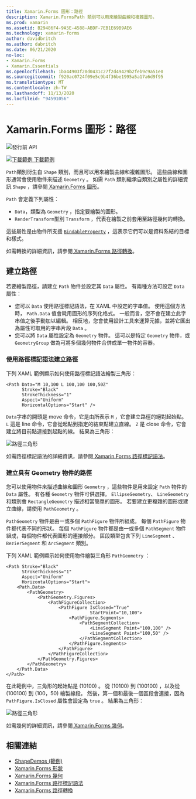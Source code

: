 ```yaml
---
title: Xamarin.Forms 圖形：路徑
description: Xamarin.FormsPath 類別可以用來繪製曲線和複雜圖形。
ms.prod: xamarin
ms.assetid: B29486F4-9A5E-4588-ABDF-7EB1E69B9AE6
ms.technology: xamarin-forms
author: davidbritch
ms.author: dabritch
ms.date: 06/21/2020
no-loc:
- Xamarin.Forms
- Xamarin.Essentials
ms.openlocfilehash: 1ba44903f20d0431c27f2d49429b2feb9c9a51e0
ms.sourcegitcommit: f920ac0724f09e5c9b4f36be1995a5a17a6d9f95
ms.translationtype: MT
ms.contentlocale: zh-TW
ms.lasthandoff: 11/13/2020
ms.locfileid: "94591056"
---
```

# <a name="no-locxamarinforms-shapes-path"></a>Xamarin.Forms 圖形：路徑

![發行前 API](~/media/shared/preview.png)

[![下載範例](~/media/shared/download.png) 下載範例](/samples/xamarin/xamarin-forms-samples/userinterface-shapesdemos/)

`Path`類別衍生自 `Shape` 類別，而且可以用來繪製曲線和複雜圖形。 這些曲線和圖形通常會使用物件來描述 `Geometry` 。 如需 `Path` 類別繼承自類別之屬性的詳細資訊 `Shape` ，請參閱[ Xamarin.Forms 圖形](index.md)。

`Path` 會定義下列屬性：

- `Data`，類型為 `Geometry` ，指定要繪製的圖形。
- `RenderTransform`型別 `Transform` ，代表在繪製之前套用至路徑幾何的轉換。

這些屬性是由物件所支援 [`BindableProperty`](xref:Xamarin.Forms.BindableProperty) ，這表示它們可以是資料系結的目標和樣式。

如需轉換的詳細資訊，請參閱[ Xamarin.Forms 路徑轉換](path-transforms.md)。

## <a name="create-a-path"></a>建立路徑

若要繪製路徑，請建立 `Path` 物件並設定其 `Data` 屬性。 有兩種方法可設定 `Data` 屬性：

- 您可以 `Data` 使用路徑標記語法，在 XAML 中設定的字串值。 使用這個方法時， `Path.Data` 值會耗用圖形的序列化格式。 一般而言，您不會在建立此字串值之後手動加以編輯。 相反地，您會使用設計工具來運算元據，並將它匯出為屬性可取用的字串片段 `Data` 。
- 您可以將 `Data` 屬性設定為 `Geometry` 物件。 這可以是特定 `Geometry` 物件，或 `GeometryGroup` 做為可將多個幾何物件合併成單一物件的容器。

### <a name="create-a-path-with-path-markup-syntax"></a>使用路徑標記語法建立路徑

下列 XAML 範例顯示如何使用路徑標記語法繪製三角形：

```xaml
<Path Data="M 10,100 L 100,100 100,50Z"
      Stroke="Black"
      StrokeThickness="1"
      Aspect="Uniform"
      HorizontalOptions="Start" />
```

`Data`字串的開頭是 move 命令，它是由所表示 `M` ，它會建立路徑的絕對起始點。 `L` 這是 line 命令，它會從起點到指定的結束點建立直線。 `Z` 是 close 命令，它會建立將目前點連接到起點的線。 結果為三角形：

![路徑三角形](path-images/triangle.png "路徑三角形")

如需路徑標記語法的詳細資訊，請參閱[ Xamarin.Forms 路徑標記語法](path-markup-syntax.md)。

### <a name="create-a-path-with-geometry-objects"></a>建立具有 Geometry 物件的路徑

您可以使用物件來描述曲線和圖形 `Geometry` ，這些物件是用來設定 `Path` 物件的 `Data` 屬性。 有各種 `Geometry` 物件可供選擇。 `EllipseGeometry`、 `LineGeometry` 和類別會 `RectangleGeometry` 描述相當簡單的圖形。 若要建立更複雜的圖形或建立曲線，請使用 `PathGeometry` 。

`PathGeometry` 物件是由一或多個 `PathFigure` 物件所組成。 每個 `PathFigure` 物件都代表不同的形狀。 每個 `PathFigure` 物件都是由一或多個 `PathSegment` 物件組成，每個物件都代表圖形的連接部分。 區段類型包含下列 `LineSegment` 、 `BezierSegment` 和 `ArcSegment` 類別。

下列 XAML 範例顯示如何使用物件繪製三角形 `PathGeometry` ：

```xaml
<Path Stroke="Black"
      StrokeThickness="1"
      Aspect="Uniform"
      HorizontalOptions="Start">
    <Path.Data>
        <PathGeometry>
            <PathGeometry.Figures>
                <PathFigureCollection>
                    <PathFigure IsClosed="True"
                                StartPoint="10,100">
                        <PathFigure.Segments>
                            <PathSegmentCollection>
                                <LineSegment Point="100,100" />
                                <LineSegment Point="100,50" />
                            </PathSegmentCollection>
                        </PathFigure.Segments>
                    </PathFigure>
                </PathFigureCollection>
            </PathGeometry.Figures>
        </PathGeometry>
    </Path.Data>
</Path>
```

在此範例中，三角形的起始點是 (10100) 。 從 (10100) 到 (100100) ，以及從 (100100) 到 (100，50) 繪製線段。 然後，第一個和最後一個區段會連接，因為 `PathFigure.IsClosed` 屬性會設定為 `true` 。 結果為三角形：

![路徑三角形](path-images/triangle.png "路徑三角形")

如需幾何的詳細資訊，請參閱[ Xamarin.Forms 幾何](geometries.md)。

## <a name="related-links"></a>相關連結

- [ShapeDemos (範例) ](/samples/xamarin/xamarin-forms-samples/userinterface-shapesdemos/)
- [Xamarin.Forms 形狀](index.md)
- [Xamarin.Forms 幾何](geometries.md)
- [Xamarin.Forms 路徑標記語法](path-markup-syntax.md)
- [Xamarin.Forms 路徑轉換](path-transforms.md)
